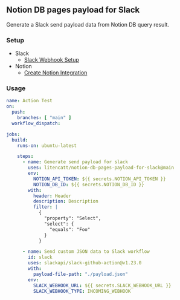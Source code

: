 ## Notion DB pages payload for Slack
Generate a Slack send payload data from Notion DB query result.

### Setup
- Slack
  - [Slack Webhook Setup](https://github.com/slackapi/slack-github-action/blob/main/README.md#setup)
- Notion
  -  [Create Notion Integration](https://developers.notion.com/docs/create-a-notion-integration)

### Usage
```yml
name: Action Test
on:
  push:
    branches: [ "main" ]
  workflow_dispatch:

jobs:
  build:
    runs-on: ubuntu-latest

    steps:
      - name: Generate send payload for slack
        uses: litencatt/notion-db-pages-payload-for-slack@main
        env:
          NOTION_API_TOKEN: ${{ secrets.NOTION_API_TOKEN }}
          NOTION_DB_ID: ${{ secrets.NOTION_DB_ID }}
        with:
          header: Header
          description: Description
          filter: |
            {
              "property": "Select",
              "select": {
                "equals": "Foo"
              }
            }

      - name: Send custom JSON data to Slack workflow
        id: slack
        uses: slackapi/slack-github-action@v1.23.0
        with:
          payload-file-path: "./payload.json"
        env:
          SLACK_WEBHOOK_URL: ${{ secrets.SLACK_WEBHOOK_URL }}
          SLACK_WEBHOOK_TYPE: INCOMING_WEBHOOK
```          

